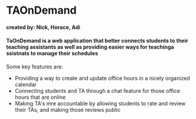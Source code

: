 # TAOnDemand
#### created by: Nick, Horace, Adi
#### TaOnDemand is a web application that better connects students to their teaching assistants as well as providing easier ways for teachinga ssistnats to manage their schedules

Some key features are:
  * Providing a way to create and update office hours in a nicely organized calendar
  * Connecting students and TA through a chat feature for those office hours that are online
  * Making TA's mre accountable by allowing students to rate and review their TAs, and making those reviews public
  
